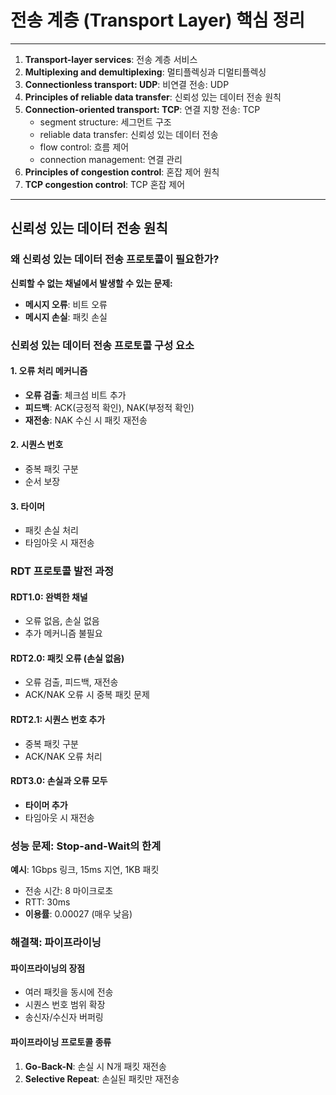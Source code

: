 # 전송 계층 (Transport Layer) 핵심 정리

---

1. **Transport-layer services**: 전송 계층 서비스
2. **Multiplexing and demultiplexing**: 멀티플렉싱과 디멀티플렉싱
3. **Connectionless transport: UDP**: 비연결 전송: UDP
4. **Principles of reliable data transfer**: 신뢰성 있는 데이터 전송 원칙
5. **Connection-oriented transport: TCP**: 연결 지향 전송: TCP
   - segment structure: 세그먼트 구조
   - reliable data transfer: 신뢰성 있는 데이터 전송
   - flow control: 흐름 제어
   - connection management: 연결 관리
6. **Principles of congestion control**: 혼잡 제어 원칙
7. **TCP congestion control**: TCP 혼잡 제어

---

## 신뢰성 있는 데이터 전송 원칙

### 왜 신뢰성 있는 데이터 전송 프로토콜이 필요한가?

**신뢰할 수 없는 채널에서 발생할 수 있는 문제:**
- **메시지 오류**: 비트 오류
- **메시지 손실**: 패킷 손실

### 신뢰성 있는 데이터 전송 프로토콜 구성 요소

#### 1. **오류 처리 메커니즘**
- **오류 검출**: 체크섬 비트 추가
- **피드백**: ACK(긍정적 확인), NAK(부정적 확인)
- **재전송**: NAK 수신 시 패킷 재전송

#### 2. **시퀀스 번호**
- 중복 패킷 구분
- 순서 보장

#### 3. **타이머**
- 패킷 손실 처리
- 타임아웃 시 재전송

### RDT 프로토콜 발전 과정

#### RDT1.0: 완벽한 채널
- 오류 없음, 손실 없음
- 추가 메커니즘 불필요

#### RDT2.0: 패킷 오류 (손실 없음)
- 오류 검출, 피드백, 재전송
- ACK/NAK 오류 시 중복 패킷 문제

#### RDT2.1: 시퀀스 번호 추가
- 중복 패킷 구분
- ACK/NAK 오류 처리

#### RDT3.0: 손실과 오류 모두
- **타이머 추가**
- 타임아웃 시 재전송

### 성능 문제: Stop-and-Wait의 한계

**예시**: 1Gbps 링크, 15ms 지연, 1KB 패킷
- 전송 시간: 8 마이크로초
- RTT: 30ms
- **이용률**: 0.00027 (매우 낮음)

### 해결책: 파이프라이닝

#### 파이프라이닝의 장점
- 여러 패킷을 동시에 전송
- 시퀀스 번호 범위 확장
- 송신자/수신자 버퍼링

#### 파이프라이닝 프로토콜 종류
1. **Go-Back-N**: 손실 시 N개 패킷 재전송
2. **Selective Repeat**: 손실된 패킷만 재전송
